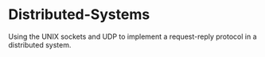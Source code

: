 # Distributed-Systems
Using the UNIX sockets and UDP to implement a request-reply protocol in a distributed system.
